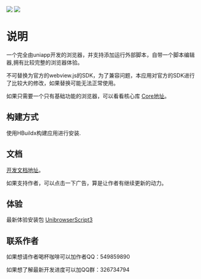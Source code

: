 ![](https://img.shields.io/badge/license-MIT-green)  ![](https://img.shields.io/badge/version-3.1.1-red)
# 说明
一个完全由uniapp开发的浏览器，并支持添加运行外部脚本，自带一个脚本编辑器,拥有比较完整的浏览器体验。

不可替换为官方的webview.js的SDK，为了兼容问题，本应用对官方的SDK进行了比较大的修改，如果替换可能无法正常使用。

如果只需要一个只有基础功能的浏览器，可以看看核心库 [Core地址](https://github.com/SHEE94/UnibrowserCore)。

## 构建方式
使用HBuildx构建应用进行安装.

## 文档

[开发文档地址](https://github.com/SHEE94/UnibrowserCore/wiki)。

如果支持作者，可以点击一下广告，算是让作者有继续更新的动力。

## 体验
最新体验安装包 [UnibrowserScript3](https://github.com/SHEE94/UnibrowserScript3/releases)

## 联系作者

 如果想请作者喝杯咖啡可以加作者QQ：549859890
 
 如果想了解最新开发进度可以加QQ群：326734794

